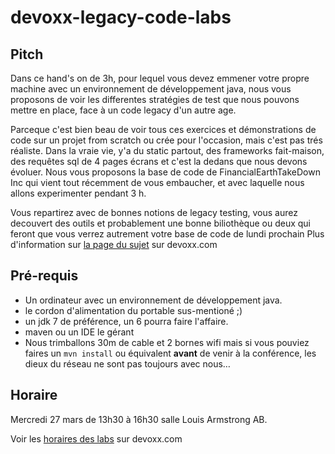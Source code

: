 # devoxx-legacy-code-labs


## Pitch

Dans ce hand's on de 3h, pour lequel vous devez emmener votre propre machine avec un environnement de développement java, nous vous proposons de voir les differentes stratégies de test que nous pouvons mettre en place, face à un code legacy d'un autre age.

Parceque c'est bien beau de voir tous ces exercices et démonstrations de code sur un projet from scratch ou crée pour l'occasion, mais c'est pas trés réaliste. Dans la vraie vie, y'a du static partout, des frameworks fait-maison, des requêtes sql de 4 pages écrans et c'est la dedans que nous devons évoluer. Nous vous proposons la base de code de FinancialEarthTakeDown Inc qui vient tout récemment de vous embaucher, et avec laquelle nous allons experimenter pendant 3 h.

Vous repartirez avec de bonnes notions de legacy testing, vous aurez decouvert des outils et probablement une bonne biliothèque ou deux qui feront que vous verrez autrement votre base de code de lundi prochain
Plus d'information sur [la page du sujet](http://www.devoxx.com/display/FR13/Strategie+de+testing+de+code+legacy) sur devoxx.com


## Pré-requis

* Un ordinateur avec un environnement de développement java.
* le cordon d'alimentation du portable sus-mentioné ;)
* un jdk 7 de préférence, un 6 pourra faire l'affaire.
* maven ou un IDE le gérant
* Nous trimballons 30m de cable et 2 bornes wifi mais si vous pouviez faires un `mvn install` ou équivalent **avant** de venir à la conférence, les dieux du réseau ne sont pas toujours avec nous…

## Horaire

Mercredi 27 mars de 13h30 à 16h30 salle Louis Armstrong AB.

Voir les [horaires des labs](http://www.devoxx.com/display/FR13/Lab+Day+1) sur devoxx.com

